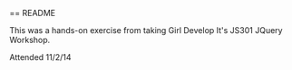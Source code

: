 == README

This was a hands-on exercise from taking Girl Develop It's JS301 JQuery Workshop.

Attended 11/2/14